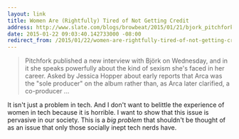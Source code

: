```yaml
---
layout: link
title: Women Are (Rightfully) Tired of Not Getting Credit
address: http://www.slate.com/blogs/browbeat/2015/01/21/bjork_pitchfork_interview_she_s_tired_of_not_getting_credit_for_her_music.html?wpsrc=fol_tw
date: 2015-01-22 09:03:40.142733000 -08:00
redirect_from: /2015/01/22/women-are-rightfully-tired-of-not-getting-credit.html
---
```


> Pitchfork published a new interview with Björk on Wednesday, and in it she speaks powerfully about the kind of sexism she's faced in her career. Asked by Jessica Hopper about early reports that Arca was the "sole producer" on the album rather than, as Arca later clarified, a co-producer ...

It isn't just a problem in tech. And I don't want to belittle the experience of women in tech because it is horrible. I want to show that this issue is pervasive in our society. This is a *big problem* that shouldn't be thought of as an issue that only those socially inept tech nerds have.
